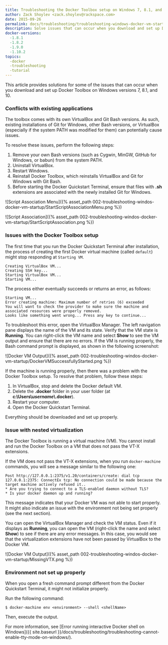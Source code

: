 ```yaml
---
title: Troubleshooting the Docker Toolbox setup on Windows 7, 8.1, and 10
author: Zack Shoylev <zack.shoylev@rackspace.com>
date: 2015-09-26
permalink: docs/troubleshooting/troubleshooting-windows-docker-vm-startup/
description: Solve issues that can occur when you download and set up Docker Toolbox on Windows versions 7, 8.1, and 10
docker-versions:
  -1.8.1
  -1.8.2
  -1.9.0
  -1.10.2
topics:
  -docker
  -troubleshooting
  -tutorial
---
```


This article provides solutions for some of the issues that can occur when you download and set up Docker Toolbox on Windows versions 7, 8.1, and 10.

### Conflicts with existing applications

The toolbox comes with its own VirtualBox and Git Bash versions. As such, existing installations of Git for Windows, other Bash versions, or VirtualBox (especially if the system PATH was modified for them) can potentially cause issues.

To resolve these issues, perform the following steps:

1. Remove your own Bash versions (such as Cygwin, MinGW, GitHub for Windows, or babun) from the system PATH.
2. Uninstall VirtualBox.
3. Restart Windows.
4. Reinstall Docker Toolbox, which reinstalls VirtualBox and Git for Windows with Git Bash.
5. Before starting the Docker Quickstart Terminal, ensure that files with **.sh** extensions are associated with the newly installed Git for Windows.

![Script Association Menu]({% asset_path 002-troubleshooting-windos-docker-vm-startup/StartScriptAssociationMenu.png %})

![Script Association]({% asset_path 002-troubleshooting-windos-docker-vm-startup/StartScriptAssociation.png %})

### Issues with the Docker Toolbox setup

The first time that you run the Docker Quickstart Terminal after installation, the process of creating the first Docker virtual machine (called `default`) might stop responding at `Starting VM`.

```
Creating VirtualBox VM...
Creating SSH key...
Starting VirtualBox VM...
Starting VM...
```

The process either eventually succeeds or returns an error, as follows:

```
Starting VM...
Error creating machine: Maximum number of retries (6) exceeded
You will want to check the provider to make sure the machine and associated resources were properly removed.
Looks like something went wrong... Press any key to continue...
```

To troubleshoot this error, open the VirtualBox Manager. The left navigation pane displays the name of the VM and its state. Verify that the VM state is **Running**. You can right-click the VM name and select **Show** to see the VM output and ensure that there are no errors. If the VM is running properly, the Bash command prompt is displayed, as shown in the following screenshot:

![Docker VM Output]({% asset_path 002-troubleshooting-windos-docker-vm-startup/DockerVMSuccessfullyStarted.png %})

If the machine is running properly, then there was a problem with the Docker Toolbox setup. To resolve that problem, follow these steps:

1. In VirtualBox, stop and delete the Docker default VM.
2. Delete the **.docker** folder in your user folder (at **c:\\Users\\*username*\\.docker**).
3. Restart your computer.
4. Open the Docker Quickstart Terminal.

Everything should be downloaded and set up properly.

### Issue with nested virtualization

The Docker Toolbox is running a virtual machine (VM). You cannot install and run the Docker Toolbox on a VM that does not pass the VT-X extensions.

If the VM does not pass the VT-X extensions, when you run `docker-machine` commands, you will see a message similar to the following one:

```
Post http://127.0.0.1:2375/v1.20/containers/create: dial tcp 127.0.0.1:2375: ConnectEx tcp: No connection could be made because the target machine actively refused it..
* Are you trying to connect to a TLS-enabled daemon without TLS?
* Is your docker daemon up and running?
```

This message indicates that your Docker VM was not able to start properly. It might also indicate  an issue with the environment not being set properly (see the next section).

You can open the VirtualBox Manager and check the VM status. Even if it displays as **Running**, you can open the VM (right-click the name and select **Show**) to see if there are any error messages. In this case, you would see that the virtualization extensions have not been passed by VirtualBox to the Docker VM.

![Docker VM Output]({% asset_path 002-troubleshooting-windos-docker-vm-startup/MissingVTX.png %})

### Environment not set up properly

When you open a fresh command prompt different from the Docker Quickstart Terminal, it might not initialize properly.

Run the following command:

`$ docker-machine env <environment> --shell <shellName>`

Then, execute the output.

For more information, see [Error running interactive Docker shell on Windows]({{ site.baseurl }}/docs/troubleshooting/troubleshooting-cannot-enable-tty-mode-on-windows/).
